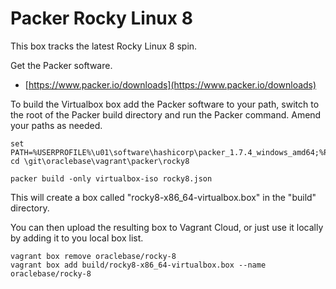 # Packer Rocky Linux 8

This box tracks the latest Rocky Linux 8 spin.

Get the Packer software.

* [https://www.packer.io/downloads](https://www.packer.io/downloads)

To build the Virtualbox box add the Packer software to your path, switch to the root of the Packer build directory and run the Packer command. Amend your paths as needed.

```
set PATH=%USERPROFILE%\u01\software\hashicorp\packer_1.7.4_windows_amd64;%PATH%
cd \git\oraclebase\vagrant\packer\rocky8

packer build -only virtualbox-iso rocky8.json
```

This will create a box called "rocky8-x86_64-virtualbox.box" in the "build" directory.

You can then upload the resulting box to Vagrant Cloud, or just use it locally by adding it to you local box list.

```
vagrant box remove oraclebase/rocky-8
vagrant box add build/rocky8-x86_64-virtualbox.box --name oraclebase/rocky-8
```
